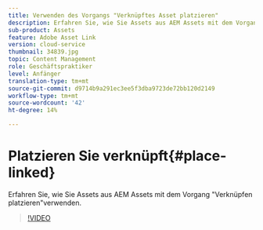 ```yaml
---
title: Verwenden des Vorgangs "Verknüpftes Asset platzieren"
description: Erfahren Sie, wie Sie Assets aus AEM Assets mit dem Vorgang "Verknüpfen platzieren"verwenden.
sub-product: Assets
feature: Adobe Asset Link
version: cloud-service
thumbnail: 34839.jpg
topic: Content Management
role: Geschäftspraktiker
level: Anfänger
translation-type: tm+mt
source-git-commit: d9714b9a291ec3ee5f3dba9723de72bb120d2149
workflow-type: tm+mt
source-wordcount: '42'
ht-degree: 14%

---
```



# Platzieren Sie verknüpft{#place-linked}

Erfahren Sie, wie Sie Assets aus AEM Assets mit dem Vorgang &quot;Verknüpfen platzieren&quot;verwenden.

>[!VIDEO](https://video.tv.adobe.com/v/34839/?quality=12)
